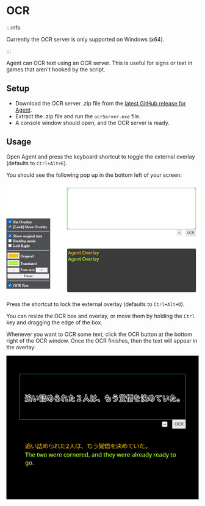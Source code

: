 # OCR

:::info

Currently the OCR server is only supported on Windows (x64).

:::

Agent can OCR text using an OCR server. This is useful for signs or text in games that aren't hooked by the script.

## Setup

- Download the OCR server .zip file from the [latest GitHub release for Agent](https://github.com/0xDC00/agent/releases/latest).
- Extract the .zip file and run the `ocrServer.exe` file.
- A console window should open, and the OCR server is ready.

## Usage

Open Agent and press the keyboard shortcut to toggle the external overlay (defaults to `Ctrl+Alt+E`).

You should see the following pop up in the bottom left of your screen:

![](./img/settings.png)

Press the shortcut to lock the external overlay (defaults to `Ctrl+Alt+D`).

You can resize the OCR box and overlay, or move them by holding the `Ctrl` key and dragging the edge of the box.

Whenever you want to OCR some text, click the OCR button at the bottom right of the OCR window. Once the OCR finishes, then the text will appear in the overlay:

![](./img/example.png)
